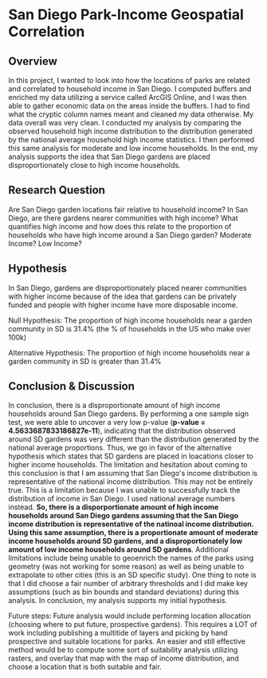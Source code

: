 # San Diego Park-Income Geospatial Correlation
## Overview
In this project, I wanted to look into how the locations of parks are related and correlated to household income in San Diego. I computed buffers and enriched my data utilizing a service called ArcGIS Online, and I was then able to gather economic data on the areas inside the buffers. I had to find what the cryptic column names meant and cleaned my data otherwise. My data overall was very clean. I conducted my analysis by comparing the observed household high income distribution to the distribution generated by the national average household high income statistics. I then performed this same analysis for moderate and low income households. In the end, my analysis supports the idea that San Diego gardens are placed disproportionately close to high income households.

## Research Question
Are San Diego garden locations fair relative to household income? In San Diego, are there gardens nearer communities with high income? What quantifies high income and how does this relate to the proportion of households who have high income around a San Diego garden? Moderate Income? Low Income?

## Hypothesis
In San Diego, gardens are disproportionately placed nearer communities with higher income because of the idea that gardens can be privately funded and people with higher income have more disposable income.

Null Hypothesis: The proportion of high income households near a garden community in SD is 31.4% (the % of households in the US who make over 100k)

Alternative Hypothesis: The proportion of high income households near a garden community in SD is greater than 31.4%

## Conclusion & Discussion
In conclusion, there is a disproportionate amount of high income households around San Diego gardens. By performing a one sample sign test, we were able to uncover a very low p-value (**p-value = 4.5633687833186827e-11**), indicating that the distribution observed around SD gardens was very different than the distribution generated by the national average proportions. Thus, we go in favor of the alternative hypothesis which states that SD gardens are placed in loacations closer to higher income households. The limitation and hesitation about coming to this conclusion is that I am assuming that San Diego's income distribution is representative of the national income distribution. This may not be entirely true. This is a limitation because I was unable to successfully track the distribution of income in San Diego. I used national average numbers instead. **So, there is a disporportionate amount of high income households around San Diego gardens assuming that the San Diego income distribution is representative of the natinoal income distribution. Using this same assumption, there is a proportionate amount of moderate income households around SD gardens, and a disproportionately low amount of low income households around SD gardens**. Additional limitations include being unable to geoenrich the names of the parks using geometry (was not working for some reason) as well as being unable to extrapolate to other cities (this is an SD specific study). One thing to note is that I did choose a fair number of arbitrary thresholds and I did make key assumptions (such as bin bounds and standard deviations) during this analysis. In conclusion, my analysis supports my initial hypothesis.

Future steps: Future analysis would include performing location allocation (choosing where to put future, prospective gardens). This requires a LOT of work including publishing a multitide of layers and picking by hand prospective and suitable locations for parks. An easier and still effective method would be to compute some sort of suitability analysis utilizing rasters, and overlay that map with the map of income distribution, and choose a location that is both suitable and fair.
